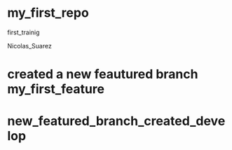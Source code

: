 # my_first_repo
first_trainig 

Nicolas_Suarez

# created a new feautured branch my_first_feature

# new_featured_branch_created_develop
